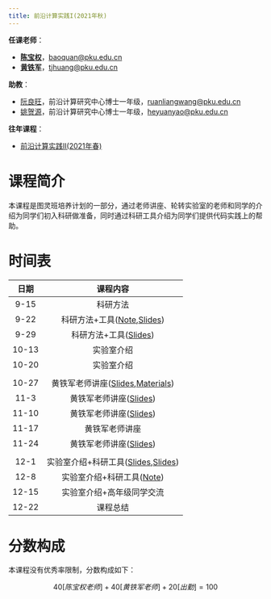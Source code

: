 ```yaml
---
title: 前沿计算实践I(2021年秋)
---
```


**任课老师**：  

* [**陈宝权**](http://cfcs.pku.edu.cn/baoquan/)，baoquan@pku.edu.cn
* [**黄铁军**](https://www.pkuml.org/staff/tjhuang.html)，tjhuang@pku.edu.cn

**助教**：

* [阮良旺](https://lwruan.com)，前沿计算研究中心博士一年级，ruanliangwang@pku.edu.cn
* [姚贺源](https://cfcs.pku.edu.cn/people/graduate_students/2021/index.htm)，前沿计算研究中心博士一年级，heyuanyao@pku.edu.cn

**往年课程**：

* [前沿计算实践II(2021年春)](./2021-spring/index.html)

# 课程简介

本课程是图灵班培养计划的一部分，通过老师讲座、轮转实验室的老师和同学的介绍为同学们初入科研做准备，同时通过科研工具介绍为同学们提供代码实践上的帮助。

# 时间表

|日期|课程内容|
|:-:|:-:|
|9-15|科研方法|
|9-22|科研方法+工具([Note](./html-gen/lecture-1.html),[Slides](./assets/linux-basic.pdf))|
|9-29|科研方法+工具([Slides](./assets/Vscode&Vim.pdf))|
|10-13|实验室介绍|
|10-20|实验室介绍|
|||
|10-27|黄铁军老师讲座([Slides](./assets/1-信息.pdf),[Materials](assets/黄铁军老师阅读材料.zip))|
|11-3|黄铁军老师讲座([Slides](./assets/2-计算与逻辑及控制.pdf))|
|11-10|黄铁军老师讲座([Slides](./assets/3-智能+仿脑.pdf))|
|11-17|黄铁军老师讲座|
|11-24|黄铁军老师讲座([Slides](./assets/5-视觉.pdf))|
|||
|12-1|实验室介绍+科研工具([Slides](./assets/前沿-12-1-阮良旺.pdf),[Slides](assets/前沿-12-1-姚贺源.pdf))|
|12-8|实验室介绍+科研工具([Note](./html-gen/lecture-4.html))|
|12-15|实验室介绍+高年级同学交流|
|12-22|课程总结|

# 分数构成

本课程没有优秀率限制，分数构成如下：

$$40[陈宝权老师] + 40[黄铁军老师]+20[出勤]=100$$